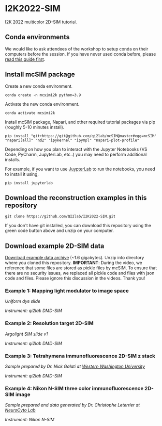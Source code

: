 # I2K2022-SIM
I2K 2022 multicolor 2D-SIM tutorial.

## Conda environments
We would like to ask attendees of the workshop to setup conda on their computers before the session. If you have never used conda before, please [read this guide first](https://biapol.github.io/blog/johannes_mueller/anaconda_getting_started/).

## Install mcSIM package
Create a new conda environment.
```
conda create -n mcsimi2k python=3.9
```
Activate the new conda environment.
```
conda activate mcsimi2k
```

Install mcSIM package, Napari, and other required tutorial packages via pip (roughly 5-10 minutes install).
```
pip install "git+https://git@github.com/qi2lab/mcSIM@master#egg=mcSIM" "napari[all]" "nd2" "ipykernel" "ipympl" "napari-plot-profile"
````

Depending on how you plan to interact with the Jupyter Notebooks (VS Code, PyCharm, JupyterLab, etc..) you may need to perform additional installs.

For example, if you want to use [JuypterLab](https://jupyterlab.readthedocs.io/en/stable/) to run the notebooks, you need to install it using,

```
pip install jupyterlab
```

## Download the reconstruction examples in this repository
```
git clone https://github.com/QI2lab/I2K2022-SIM.git
```

If you don't have git installed, you can download this repository using the green code button above and unzip on your computer.

## Download example 2D-SIM data

[Download example data archive](https://drive.google.com/file/d/15ivWaddVJX59jluN97Ac7t-wgSZhDUxB/view?usp=sharing) (~1.6 gigabytes). Unzip into directory where you cloned this repository.
**IMPORTANT**: During the video, we reference that some files are stored as pickle files by mcSIM. To ensure that there are no security issues, we replaced all pickle code and files with json code and files. Please ignore this discussion in the videos. Thank you!

### Example 1: Mapping light modulator to image space
*Uniform dye slide*

*Instrument: qi2lab DMD-SIM*

### Example 2: Resolution target 2D-SIM
*Argolight SIM slide v1*

*Instrument: qi2lab DMD-SIM*

### Example 3: Tetrahymena immunofluorescence 2D-SIM z stack
*Sample prepared by Dr. Nick Galati at [Western Washington University](https://wp.wwu.edu/galatilab/)*

*Instrument: qi2lab DMD-SIM*

### Example 4: Nikon N-SIM three color immunofluorescence 2D-SIM image
*Sample prepared and data generated by Dr. Christophe Leterrier at [NeuroCyto Lab](https://www.neurocytolab.org/)*

*Instrument: Nikon N-SIM*
